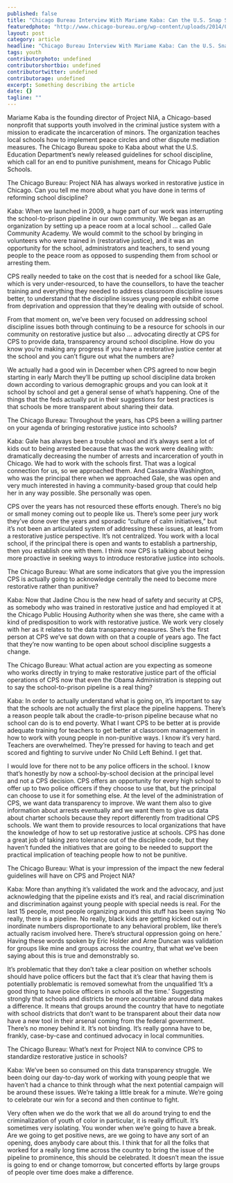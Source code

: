 ```yaml
---
published: false
title: "Chicago Bureau Interview With Mariame Kaba: Can the U.S. Snap School-to-Prison Pipleline with New Rules? - {Young}ist"
featuredphoto: "http://www.chicago-bureau.org/wp-content/uploads/2014/01/incarceration-dropouts-fs-3-768x593.jpg"
layout: post
category: article
headline: "Chicago Bureau Interview With Mariame Kaba: Can the U.S. Snap School-to-Prison Pipleline with New Rules?"
tags: youth
contributorphoto: undefined
contributorshortbio: undefined
contributortwitter: undefined
contributorage: undefined
excerpt: Something describing the article
date: {}
tagline: ""
---
```


Mariame Kaba is the founding director of Project NIA, a Chicago-based nonprofit that supports youth involved in the criminal justice system with a mission to eradicate the incarceration of minors. The organization teaches local schools how to implement peace circles and other dispute mediation measures. The Chicago Bureau spoke to Kaba about what the U.S. Education Department’s newly released guidelines for school discipline, which call for an end to punitive punishment, means for Chicago Public Schools.

The Chicago Bureau: Project NIA has always worked in restorative justice in Chicago. Can you tell me more about what you have done in terms of reforming school discipline?

Kaba: When we launched in 2009, a huge part of our work was interrupting the school-to-prison pipeline in our own community. We began as an organization by setting up a peace room at a local school … called Gale Community Academy. We would commit to the school by bringing in volunteers who were trained in (restorative justice), and it was an opportunity for the school, administrators and teachers, to send young people to the peace room as opposed to suspending them from school or arresting them.

CPS really needed to take on the cost that is needed for a school like Gale, which is very under-resourced, to have the counsellors, to have the teacher training and everything they needed to address classroom discipline issues better, to understand that the discipline issues young people exhibit come from deprivation and oppression that they’re dealing with outside of school.

From that moment on, we’ve been very focused on addressing school discipline issues both through continuing to be a resource for schools in our community on restorative justice but also … advocating directly at CPS for CPS to provide data, transparency around school discipline. How do you know you’re making any progress if you have a restorative justice center at the school and you can’t figure out what the numbers are?

We actually had a good win in December when CPS agreed to now begin starting in early March they’ll be putting up school discipline data broken down according to various demographic groups and you can look at it school by school and get a general sense of what’s happening. One of the things that the feds actually put in their suggestions for best practices is that schools be more transparent about sharing their data.

The Chicago Bureau:  Throughout the years, has CPS been a willing partner on your agenda of bringing restorative justice into schools?

Kaba: Gale has always been a trouble school and it’s always sent a lot of kids out to being arrested because that was the work were dealing with: dramatically decreasing the number of arrests and incarceration of youth in Chicago. We had to work with the schools first. That was a logical connection for us, so we approached them. And Cassandra Washington, who was the principal there when we approached Gale, she was open and very much interested in having a community-based group that could help her in any way possible. She personally was open.

CPS over the years has not resourced these efforts enough. There’s no big or small money coming out to people like us. There’s some peer jury work they’ve done over the years and sporadic “culture of calm initiatives,” but it’s not been an articulated system of addressing these issues, at least from a restorative justice perspective. It’s not centralized. You work with a local school, if the principal there is open and wants to establish a partnership, then you establish one with them. I think now CPS is talking about being more proactive in seeking ways to introduce restorative justice into schools.

The Chicago Bureau:  What are some indicators that give you the impression CPS is actually going to acknowledge centrally the need to become more restorative rather than punitive?

Kaba: Now that Jadine Chou is the new head of safety and security at CPS, as somebody who was trained in restorative justice and had employed it at the Chicago Public Housing Authority when she was there, she came with a kind of predisposition to work with restorative justice. We work very closely with her as it relates to the data transparency measures. She’s the first person at CPS we’ve sat down with on that a couple of years ago. The fact that they’re now wanting to be open about school discipline suggests a change.

The Chicago Bureau:  What actual action are you expecting as someone who works directly in trying to make restorative justice part of the official operations of CPS now that even the Obama Administration is stepping out to say the school-to-prison pipeline is a real thing?

Kaba: In order to actually understand what is going on, it’s important to say that the schools are not actually the first place the pipeline happens. There’s a reason people talk about the cradle-to-prison pipeline because what no school can do is to end poverty. What I want CPS to be better at is provide adequate training for teachers to get better at classroom management in how to work with young people in non-punitive ways. I know it’s very hard. Teachers are overwhelmed. They’re pressed for having to teach and get scored and fighting to survive under No Child Left Behind. I get that.

I would love for there not to be any police officers in the school. I know that’s honestly by now a school-by-school decision at the principal level and not a CPS decision. CPS offers an opportunity for every high school to offer up to two police officers if they choose to use that, but the principal can choose to use it for something else. At the level of the administration of CPS, we want data transparency to improve. We want them also to give information about arrests eventually and we want them to give us data about charter schools because they report differently from traditional CPS schools. We want them to provide resources to local organizations that have the knowledge of how to set up restorative justice at schools. CPS has done a great job of taking zero tolerance out of the discipline code, but they haven’t funded the initiatives that are going to be needed to support the practical implication of teaching people how to not be punitive.

The Chicago Bureau:  What is your impression of the impact the new federal guidelines will have on CPS and Project NIA?

Kaba: More than anything it’s validated the work and the advocacy, and just acknowledging that the pipeline exists and it’s real, and racial discrimination and discrimination against young people with special needs is real. For the last 15 people, most people organizing around this stuff has been saying ‘No really, there is a pipeline. No really, black kids are getting kicked out in inordinate numbers disproportionate to any behavioral problem, like there’s actually racism involved here. There’s structural oppression going on here.’ Having these words spoken by Eric Holder and Arne Duncan was validation for groups like mine and groups across the country, that what we’ve been saying about this is true and demonstrably so.

It’s problematic that they don’t take a clear position on whether schools should have police officers but the fact that it’s clear that having them is potentially problematic is removed somewhat from the unqualified ‘It’s a good thing to have police officers in schools all the time.’ Suggesting strongly that schools and districts be more accountable around data makes a difference. It means that groups around the country that have to negotiate with school districts that don’t want to be transparent about their data now have a new tool in their arsenal coming from the federal government. There’s no money behind it. It’s not binding. It’s really gonna have to be, frankly, case-by-case and continued advocacy in local communities.

The Chicago Bureau:  What’s next for Project NIA to convince CPS to standardize restorative justice in schools?

Kaba: We’ve been so consumed on this data transparency struggle. We been doing our day-to-day work of working with young people that we haven’t had a chance to think through what the next potential campaign will be around these issues. We’re taking a little break for a minute. We’re going to celebrate our win for a second and then continue to fight.

Very often when we do the work that we all do around trying to end the criminalization of youth of color in particular, it is really difficult. It’s sometimes very isolating. You wonder when we’re going to have a break. Are we going to get positive news, are we going to have any sort of an opening, does anybody care about this. I think that for all the folks that worked for a really long time across the country to bring the issue of the pipeline to prominence, this should be celebrated. It doesn’t mean the issue is going to end or change tomorrow, but concerted efforts by large groups of people over time does make a difference.